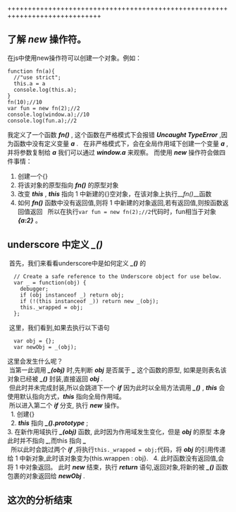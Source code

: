+++++++++++++++++++++++++++++++++++++++++++++++++++++++++++++++++++++++++++++  
## 了解 **_new_**  操作符。  
在js中使用new操作符可以创建一个对象。例如：  
```
function fn(a){
  //"use strict";
  this.a = a
  console.log(this.a);
}
fn(10);//10
var fun = new fn(2);//2
console.log(window.a);//10
console.log(fun.a);//2
```
我定义了一个函数 __*fn()*__ , 这个函数在严格模式下会报错 __*Uncaught TypeError*__ ,因为函数中没有定义变量 __*a*__ .  
在非严格模式下，会在全局作用域下创建一个变量 __*a*__ ,并将参数复制给 __*a*__ 我们可以通过 __*window.a*__ 来观察。
而使用 __*new*__  操作符会做四件事情：  
  1. 创建一个{}  
  2. 将该对象的原型指向 __*fn()*__ 的原型对象  
  3. 改变 __*this*__ , __*this*__ 指向 1 中新建的{}空对象，在该对象上执行__*fn()*__函数  
  4. 如何 __*fn()*__ 函数中没有返回值,则将 1 中新建的对象返回,若有返回值,则按函数返回值返回  
所以在执行``` var fun = new fn(2);//2 ```代码时，fun相当于对象 __*{a:2}*__ 。

## underscore 中定义 *\_()*
  首先，我们来看看underscore中是如何定义 __*\_()*__ 的  
```
  // Create a safe reference to the Underscore object for use below.
  var _ = function(obj) {
    debugger;
    if (obj instanceof _) return obj;
    if (!(this instanceof _)) return new _(obj);
    this._wrapped = obj;
  };
```
  这里，我们看到,如果去执行以下语句
```
  var obj = {};
  var newObj = _(obj);
```  
  这里会发生什么呢？  
  当第一此调用 __*\_(obj)*__ 时,先判断 __*obj*__ 是否属于 __*\_*__ 这个函数的原型, 如果是则表名该对象已经被 __*\_()*__ 封装,直接返回 __*obj*__ .  
  但此时并未完成封装,所以会跳进下一个 __*if*__ 因为此时以全局方法调用 __*\_()*__ , __*this*__ 会使用默认指向方式，__*this*__ 指向全局作用域。  
  所以进入第二个 __*if*__ 分支, 执行 __*new*__  操作。  
   1. 创建{}  
   2. __*this*__ 指向 __*\_().prototype*__ ;  
   3. 在新作用域执行 __*\_(obj)*__ 函数, 此时因为作用域发生变化，但是 __*obj*__ 的原型 本身此时并不指向 __*\_*__,而this 指向 __*\_*__  
   所以此时会跳过两个 __*if*__ ,将执行```this._wrapped = obj;```代码，将 __*obj*__ 的引用传递给 1 中新对象,此时该对象变为{this.wrappen : obj}.
   4. 此时函数没有返回值,会将 1 中对象返回。 此时 __*new*__ 结束，执行 __*return*__ 语句,返回对象,将新的被 __*\_()*__ 函数包裹的对象返回给 __*newObj*__ .  
## 这次的分析结束
